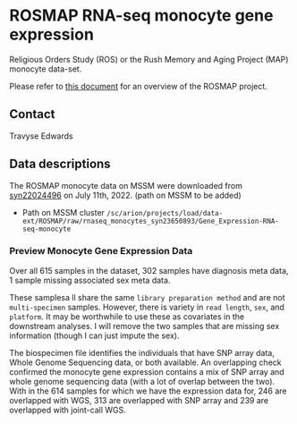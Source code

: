 # ROSMAP RNA-seq monocyte gene expression

Religious Orders Study (ROS) or the Rush Memory and Aging Project (MAP) monocyte data-set. 

Please refer to [this document](../study_info/ROSMAP.md) for an overview of the ROSMAP project.

## Contact

Travyse Edwards

## Data descriptions

The ROSMAP monocyte data on MSSM were downloaded from [syn22024496](https://www.synapse.org/#!Synapse:syn22024496) on July 11th, 2022. (path on MSSM to be added)

- Path on MSSM cluster `/sc/arion/projects/load/data-ext/ROSMAP/raw/rnaseq_monocytes_syn23650893/Gene_Expression-RNA-seq-monocyte`

### Preview Monocyte Gene Expression Data

Over all 615 samples in the dataset, 302 samples have diagnosis meta data, 1 sample missing associated sex meta data.

These samplesa ll share the same `library preparation method` and are not `multi-specimen` samples. However, there is variety in `read length`, `sex`, and `platform`. It may be worthwhile to use these as covariates in the downstream analyses. I will remove the two samples that are missing sex information (though I can just impute the sex).

The biospecimen file identifies the individuals that have SNP array data, Whole Genome Sequencing data, or both available. An overlapping check confirmed the monocyte gene expression contains a mix of SNP array and whole genome sequencing data (with a lot of overlap between the two). With in the 614 samples for which we have the expression data for, 246 are overlapped with WGS, 313 are overlapped with SNP array and 239 are overlapped with joint-call WGS.